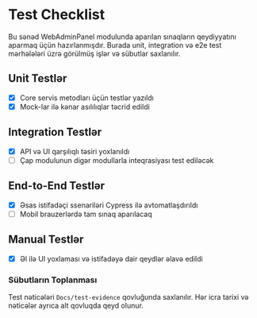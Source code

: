 # Test Checklist

Bu sənəd WebAdminPanel modulunda aparılan sınaqların qeydiyyatını aparmaq üçün hazırlanmışdır. Burada unit, integration və e2e test mərhələləri üzrə görülmüş işlər və sübutlar saxlanılır.

## Unit Testlər
- [x] Core servis metodları üçün testlər yazıldı
- [x] Mock-lar ilə kənar asılılıqlar təcrid edildi

## Integration Testlər
- [x] API və UI qarşılıqlı təsiri yoxlanıldı
- [ ] Çap modulunun digər modullarla inteqrasiyası test ediləcək

## End-to-End Testlər
- [x] Əsas istifadəçi ssenariləri Cypress ilə avtomatlaşdırıldı
- [ ] Mobil brauzerlərdə tam sınaq aparılacaq

## Manual Testlər
- [x] Əl ilə UI yoxlaması və istifadəyə dair qeydlər əlavə edildi

### Sübutların Toplanması
Test nəticələri `Docs/test-evidence` qovluğunda saxlanılır. Hər icra tarixi və nəticələr ayrıca alt qovluqda qeyd olunur.

